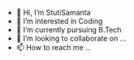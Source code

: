 - 👋 Hi, I’m StutiSamanta
- 👀 I’m interested in Coding
- 🌱 I’m currently pursuing B.Tech
- 💞️ I’m looking to collaborate on ...
- 📫 How to reach me ...

<!---
StutiS0004/StutiS0004 is a ✨ special ✨ repository because its `README.md` (this file) appears on your GitHub profile.
You can click the Preview link to take a look at your changes.
--->
